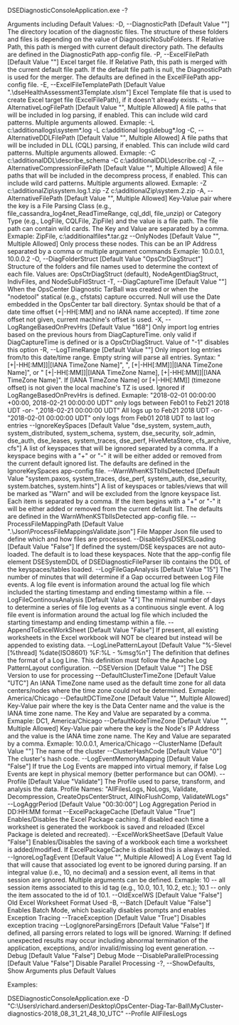 DSEDiagnosticConsoleApplication.exe -?

Arguments including Default Values:
    -D, --DiagnosticPath [Default Value "<none>"] The directory location of the diagnostic files. The structure of these folders and files is depending on the value of DiagnosticNoSubFolders. If Relative Path, this path is merged with current default directory path. The defaults are defined in the DiagnosticPath app-config file.
    -P, --ExcelFilePath [Default Value "<none>"] Excel target file. If Relative Path, this path is merged with the current default file path. If the default file path is null, the DiagnosticPath is used for the merger. The defaults are defined in the ExcelFilePath app-config file.
    -E, --ExcelFileTemplatePath [Default Value ".\dseHealthAssessment3Template.xlsm"] Excel Template file that is used to create Excel target file (ExcelFilePath), if it doesn't already exists.
    -L, --AlternativeLogFilePath [Default Value "<none>", Multiple Allowed] A file paths that will be included in log parsing, if enabled. This can include wild card patterns. Multiple arguments allowed.
        Exmaple: -L c:\additionallogs\system*.log -L c:\additional logs\debug*.log
    -C, --AlternativeDDLFilePath [Default Value "<none>", Multiple Allowed] A file paths that will be included in DLL (CQL) parsing, if enabled. This can include wild card patterns. Multiple arguments allowed.
        Exmaple: -C c:\additionalDDL\describe_schema -C c:\additionalDDL\describe.cql
    -Z, --AlternativeCompressionFilePath [Default Value "<none>", Multiple Allowed] A file paths that will be included in the decompress process, if enabled. This can include wild card patterns. Multiple arguments allowed.
        Exmaple: -Z c:\additionalZip\system.log.1.zip -Z c:\additionalZip\system.2.zip
    -A, --AlternativeFilePath [Default Value "<none>", Multiple Allowed] Key-Value pair where the key is a File Parsing Class (e.g., file_cassandra_log4net_ReadTimeRange, cql_ddl, file_unzip)  or Category Type (e.g., LogFile, CQLFile, ZipFile) and the value is a file path. The file path can contain wild cards. The Key and Value are separated by a comma.
        Exmaple: ZipFile, c:\additionalfiles\*.tar.gz
    --OnlyNodes [Default Value "<none>", Multiple Allowed] Only process these nodes. This can be an IP Address separated by a comma or multiple argument commands
        Exmaple: 10.0.0.1, 10.0.0.2
    -O, --DiagFolderStruct [Default Value "OpsCtrDiagStruct"] Structure of the folders and file names used to determine the context of each file. Values are: OpsCtrDiagStruct (default), NodeAgentDiagStruct, IndivFiles, and NodeSubFldStruct
    -T, --DiagCaptureTime [Default Value "<none>"] When the OpsCenter Diagnostic TarBall was created or when the "nodetool" statical (e.g., cfstats) capture occurred. Null will use the Date embedded in the OpsCenter tar ball directory. Syntax should be that of a date time offset (+|-HH[:MM] and no IANA name accepted). If time zone offset not given, current machine's offset is used.
    -X, --LogRangeBasedOnPrevHrs [Default Value "168"] Only import log entries based on the previous <X> hours from DiagCaptureTime. only valid if DiagCaptureTime is defined or is a OpsCtrDiagStruct. Value of "-1" disables this option
    -R, --LogTimeRange [Default Value "<none>"] Only import log entries from/to this date/time range. Empty string will parse all entries. Syntax: "<FromDateTimeOnly> [+|-HH[:MM]]|[IANA TimeZone Name]", ", <ToDateTimeOnly> [+|-HH[:MM]]|[IANA TimeZone Name]", or "<FromDateTime> [+|-HH[:MM]]|[IANA TimeZone Name],<ToDateTime> [+|-HH[:MM]]|[IANA TimeZone Name]". If [IANA TimeZone Name] or [+|-HH[:MM]] (timezone offset) is not given the local machine's TZ is used. Ignored if LogRangeBasedOnPrevHrs is defined.
        Exmaple: "2018-02-01 00:00:00 +00:00, 2018-02-21 00:00:00 UDT" only logs between Feb01 to Feb21 2018 UDT -or- ",2018-02-21 00:00:00 UDT" All logs up to Feb21 2018 UDT -or- "2018-02-01 00:00:00 UDT" only logs from Feb01 2018 UDT to last log entries
    --IgnoreKeySpaces [Default Value "dse_system, system_auth, system_distributed, system_schema, system, dse_security, solr_admin, dse_auth, dse_leases, system_traces, dse_perf, HiveMetaStore, cfs_archive, cfs"] A list of keyspaces that will be ignored separated by a comma. If a keyspace begins with a "+" or "-" it will be either added or removed from the current default ignored list. The defaults are defined in the IgnoreKeySpaces app-config file.
    --WarnWhenKSTblIsDetected [Default Value "system.paxos, system_traces, dse_perf, system_auth, dse_security, system.batches, system.hints"] A list of keyspaces or tables/views that will be marked as "Warn" and will be excluded from the Ignore keyspace list. Each item is separated by a comma. If the item begins with a "+" or "-" it will be either added or removed from the current default list. The defaults are defined in the WarnWhenKSTblIsDetected app-config file.
    --ProcessFileMappingPath [Default Value ".\Json\ProcessFileMappingsValidate.json"] File Mapper Json file used to define which and how files are processed.
    --DisableSysDSEKSLoading [Default Value "False"] If defined the system/DSE keyspaces are not auto-loaded. The default is to load these keyspaces. Note that the app-config file element DSESystemDDL of DSEDiagnosticFileParser lib contains the DDL of the keyspaces/tables loaded.
    --LogFileGapAnalysis [Default Value "15"] The number of minutes that will determine if a Gap occurred between Log File events. A log file event is information around the actual log file which included the starting timestamp and ending timestamp within a file.
    --LogFileContinousAnalysis [Default Value "4"] The minimal number of days to determine a series of file log events as a continuous single event. A log file event is information around the actual log file which included the starting timestamp and ending timestamp within a file.
    --AppendToExcelWorkSheet [Default Value "False"] If present, all existing worksheets in the Excel workbook will NOT be cleared but instead will be appended to existing data.
    --LogLinePatternLayout [Default Value "%-5level [%thread] %date{ISO8601} %F:%L - %msg%n"] The definition that defines the format of a Log Line. This definition must follow the Apache Log PatternLayout configuration.
    --DSEVersion [Default Value "<none>"] The DSE Version to use for processing
    --DefaultClusterTimeZone [Default Value "UTC"] An IANA TimeZone name used as the default time zone for all data centers/nodes where the time zone could not be determined.
        Exmaple: America/Chicago
    --DefaultDCTimeZone [Default Value "<none>", Multiple Allowed] Key-Value pair where the key is the Data Center name and the value is the IANA time zone name. The Key and Value are separated by a comma.
        Exmaple: DC1, America/Chicago
    --DefaultNodeTimeZone [Default Value "<none>", Multiple Allowed] Key-Value pair where the key is the Node's IP Address and the value is the IANA time zone name. The Key and Value are separated by a comma.
        Exmaple: 10.0.0.1, America/Chicago
    --ClusterName [Default Value "<none>"] The name of the cluster
    --ClusterHashCode [Default Value "0"] The cluster's hash code.
    --LogEventMemoryMapping [Default Value "False"] If true the Log Events are mapped into virtual memory, if false Log Events are kept in physical memory (better performance but can OOM).
    --Profile [Default Value "Validate"] The Profile used to parse, transform, and analysis the data. Profile Names: "AllFilesLogs, NoLogs, Validate, Decompression, CreateOpsCenterStruct, AllNoFlushComp, ValidateWLogs"
    --LogAggrPeriod [Default Value "00:30:00"] Log Aggregation Period in DD:HH:MM format
    --ExcelPackageCache [Default Value "True"] Enables/Disables the Excel Package caching. If disabled each time a worksheet is generated the workbook is saved and reloaded (Excel Package is deleted and recreated).
    --ExcelWorkSheetSave [Default Value "False"] Enables/Disables the saving of a workbook each time a worksheet is added/modified. If ExcelPackageCache is disabled this is always enabled.
    --IgnoreLogTagEvent [Default Value "<none>", Multiple Allowed] A Log Event Tag Id that will cause that associated log event to be ignored during parsing. If an integral value (i.e., 10, no decimal) and a session event, all items in that session are ignored. Multiple arguments can be defined.
        Exmaple: 10 -- all session items associated to this id tag (e.g., 10.0, 10.1, 10.2, etc.); 10.1 -- only the item assocated to the id of 10.1.
    --OldExcelWS [Default Value "False"] Old Excel Worksheet Format Used
    -B, --Batch [Default Value "False"] Enables Batch Mode, which basically disables prompts and enables Exception Tracing
    --TraceException [Default Value "True"] Disables exception tracing
    --LogIgnoreParsingErrors [Default Value "False"] If defined, all parsing errors related to logs will be ignored. Warning: If defined unexpected results may occur including abnormal termination of the application, exceptions, and/or invalid/missing log event generation.
    --Debug [Default Value "False"] Debug Mode
    --DisableParallelProcessing [Default Value "False"] Disable Parallel Processing
    -?, --ShowDefaults, Show Arguments plus Default Values
	
Examples:

DSEDiagnosticConsoleApplication.exe -D "C:\Users\richard.andersen\Desktop\OpsCenter-Diag-Tar-Ball\MyCluster-diagnostics-2018_08_31_21_48_10_UTC" --Profile AllFilesLogs
